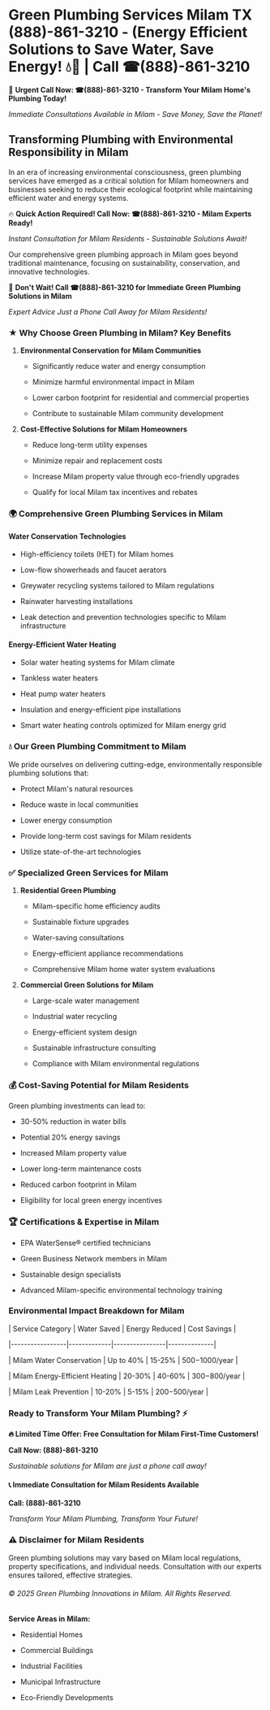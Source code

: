 # Green Plumbing Services Milam TX (888)-861-3210 - (Energy Efficient Solutions to Save Water, Save Energy! 💧🌿 | Call ☎(888)-861-3210

🚨 **Urgent Call Now: ☎(888)-861-3210 - Transform Your Milam Home's Plumbing Today!**
*Immediate Consultations Available in Milam - Save Money, Save the Planet!*

## Transforming Plumbing with Environmental Responsibility in Milam

In an era of increasing environmental consciousness, green plumbing services have emerged as a critical solution for Milam homeowners and businesses seeking to reduce their ecological footprint while maintaining efficient water and energy systems. 

🔥 **Quick Action Required! Call Now: ☎(888)-861-3210 - Milam Experts Ready!**
*Instant Consultation for Milam Residents - Sustainable Solutions Await!*

Our comprehensive green plumbing approach in Milam goes beyond traditional maintenance, focusing on sustainability, conservation, and innovative technologies.

🚨 **Don't Wait! Call ☎(888)-861-3210 for Immediate Green Plumbing Solutions in Milam**
*Expert Advice Just a Phone Call Away for Milam Residents!*

### ★ Why Choose Green Plumbing in Milam? Key Benefits

1. **Environmental Conservation for Milam Communities** 
   - Significantly reduce water and energy consumption
   - Minimize harmful environmental impact in Milam
   - Lower carbon footprint for residential and commercial properties
   - Contribute to sustainable Milam community development

2. **Cost-Effective Solutions for Milam Homeowners** 
   - Reduce long-term utility expenses
   - Minimize repair and replacement costs
   - Increase Milam property value through eco-friendly upgrades
   - Qualify for local Milam tax incentives and rebates

### 🌍 Comprehensive Green Plumbing Services in Milam

#### Water Conservation Technologies
- High-efficiency toilets (HET) for Milam homes
- Low-flow showerheads and faucet aerators
- Greywater recycling systems tailored to Milam regulations
- Rainwater harvesting installations
- Leak detection and prevention technologies specific to Milam infrastructure

#### Energy-Efficient Water Heating
- Solar water heating systems for Milam climate
- Tankless water heaters
- Heat pump water heaters
- Insulation and energy-efficient pipe installations
- Smart water heating controls optimized for Milam energy grid

### 💧 Our Green Plumbing Commitment to Milam

We pride ourselves on delivering cutting-edge, environmentally responsible plumbing solutions that:
- Protect Milam's natural resources
- Reduce waste in local communities
- Lower energy consumption
- Provide long-term cost savings for Milam residents
- Utilize state-of-the-art technologies

### ✅ Specialized Green Services for Milam

1. **Residential Green Plumbing**
   - Milam-specific home efficiency audits
   - Sustainable fixture upgrades
   - Water-saving consultations
   - Energy-efficient appliance recommendations
   - Comprehensive Milam home water system evaluations

2. **Commercial Green Solutions for Milam**
   - Large-scale water management
   - Industrial water recycling
   - Energy-efficient system design
   - Sustainable infrastructure consulting
   - Compliance with Milam environmental regulations

### 💰 Cost-Saving Potential for Milam Residents

Green plumbing investments can lead to:
- 30-50% reduction in water bills
- Potential 20% energy savings
- Increased Milam property value
- Lower long-term maintenance costs
- Reduced carbon footprint in Milam
- Eligibility for local green energy incentives

### 🏆 Certifications & Expertise in Milam

- EPA WaterSense® certified technicians
- Green Business Network members in Milam
- Sustainable design specialists
- Advanced Milam-specific environmental technology training

### Environmental Impact Breakdown for Milam

| Service Category | Water Saved | Energy Reduced | Cost Savings |
|-----------------|-------------|----------------|--------------|
| Milam Water Conservation | Up to 40% | 15-25% | $500-$1000/year |
| Milam Energy-Efficient Heating | 20-30% | 40-60% | $300-$800/year |
| Milam Leak Prevention | 10-20% | 5-15% | $200-$500/year |

### Ready to Transform Your Milam Plumbing? ⚡

**🔥 Limited Time Offer: Free Consultation for Milam First-Time Customers!**

**Call Now: (888)-861-3210**
*Sustainable solutions for Milam are just a phone call away!*

#### 📞 Immediate Consultation for Milam Residents Available

**Call: (888)-861-3210**
*Transform Your Milam Plumbing, Transform Your Future!*

### ⚠️ Disclaimer for Milam Residents

Green plumbing solutions may vary based on Milam local regulations, property specifications, and individual needs. Consultation with our experts ensures tailored, effective strategies.

###### © 2025 Green Plumbing Innovations in Milam. All Rights Reserved.

**Service Areas in Milam:** 
- Residential Homes
- Commercial Buildings
- Industrial Facilities
- Municipal Infrastructure
- Eco-Friendly Developments
